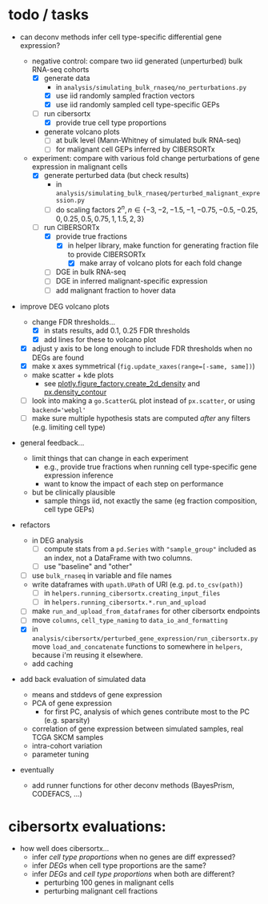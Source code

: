 # todo / tasks

- can deconv methods infer cell type-specific differential gene expression?
  - negative control: compare two iid generated (unperturbed) bulk RNA-seq cohorts
    - [x] generate data
      - in `analysis/simulating_bulk_rnaseq/no_perturbations.py`
      - [x] use iid randomly sampled fraction vectors
      - [x] use iid randomly sampled cell type-specific GEPs
    - [ ] run cibersortx
      - [x] provide true cell type proportions
    - generate volcano plots
      - [ ] at bulk level (Mann-Whitney of simulated bulk RNA-seq)
      - [ ] for malignant cell GEPs inferred by CIBERSORTx
  - experiment: compare with various fold change perturbations of gene expression in malignant cells
    - [x] generate perturbed data (but check results)
      - in `analysis/simulating_bulk_rnaseq/perturbed_malignant_expression.py`
      - [ ] do scaling factors $2^n, n \in \{-3, -2, -1.5, -1, -0.75, -0.5, -0.25, 0, 0.25, 0.5, 0.75, 1, 1.5, 2, 3\}$
    - [ ] run CIBERSORTx
      - [x] provide true fractions
        - [x] in helper library, make function for generating fraction file to provide CIBERSORTx
          - [x] make array of volcano plots for each fold change
      - [ ] DGE in bulk RNA-seq
      - [ ] DGE in inferred malignant-specific expression
      - [ ] add malignant fraction to hover data

- improve DEG volcano plots
  - change FDR thresholds...
    - [x] in stats results, add 0.1, 0.25 FDR thresholds
    - [x] add lines for these to volcano plot
  - [x] adjust y axis to be long enough to include FDR thresholds when no DEGs are found
  - [x] make x axes symmetrical (`fig.update_xaxes(range=[-same, same])`)
  - make scatter + kde plots
    - see [plotly.figure_factory.create_2d_density](https://plotly.com/python/v3/density-plots/) and [px.density_contour](https://plotly.com/python/2d-histogram-contour/)
  - [ ] look into making a `go.ScatterGL` plot instead of `px.scatter`, or using `backend='webgl'`
  - [ ] make sure multiple hypothesis stats are computed _after_ any filters (e.g. limiting cell type)

- general feedback...
  - limit things that can change in each experiment
    - e.g., provide true fractions when running cell type-specific gene expression inference
    - want to know the impact of each step on performance
  - but be clinically plausible
    - sample things iid, not exactly the same (eg fraction composition, cell type GEPs)

- refactors
  - in DEG analysis
    - [ ] compute stats from a `pd.Series` with `"sample_group"` included as an index, not a DataFrame with two columns.
    - [ ] use "baseline" and "other"
  - [ ] use `bulk_rnaseq` in variable and file names
  - write dataframes with `upath.UPath` of URI (e.g. `pd.to_csv(path)`)
    - [ ] in `helpers.running_cibersortx.creating_input_files`
    - [ ] in `helpers.running_cibersortx.*.run_and_upload`
  - [ ] make `run_and_upload_from_dataframes` for other cibersortx endpoints
  - [ ] move `columns`, `cell_type_naming` to `data_io_and_formatting`
  - [x] in `analysis/cibersortx/perturbed_gene_expression/run_cibersortx.py` move `load_and_concatenate` functions to somewhere in `helpers`, because i'm reusing it elsewhere.
  - add caching

- add back evaluation of simulated data
  - means and stddevs of gene expression
  - PCA of gene expression
    - for first PC, analysis of which genes contribute most to the PC (e.g. sparsity)
  - correlation of gene expression between simulated samples, real TCGA SKCM samples
  - intra-cohort variation
  - parameter tuning

- eventually
  - add runner functions for other deconv methods (BayesPrism, CODEFACS, ...)

# cibersortx evaluations:

- how well does cibersortx...
  - infer *cell type proportions* when no genes are diff expressed?
  - infer *DEGs* when cell type proportions are the same?
  - infer *DEGs* and *cell type proportions* when both are different?
    - perturbing 100 genes in malignant cells
    - perturbing malignant cell fractions
